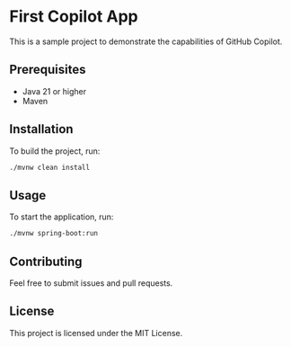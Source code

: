 # First Copilot App

This is a sample project to demonstrate the capabilities of GitHub Copilot.

## Prerequisites

- Java 21 or higher
- Maven

## Installation

To build the project, run:

```bash
./mvnw clean install
```

## Usage

To start the application, run:

```bash
./mvnw spring-boot:run
```

## Contributing

Feel free to submit issues and pull requests.

## License

This project is licensed under the MIT License.

